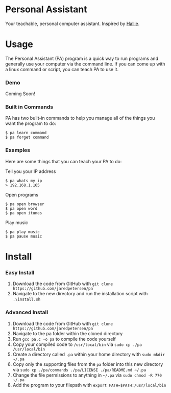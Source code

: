 # Personal Assistant
Your teachable, personal computer assistant. Inspired by
[Hallie](https://github.com/mikemelch/hallie).

# Usage
The Personal Assistant (PA) program is a quick way to run programs and generally use your computer via the command line. If you can come up with a linux command or script, you can teach PA to use it.

### Demo
Coming Soon!

### Built in Commands
PA has two built-in commands to help you manage all of the things you want the program to do:
```
$ pa learn command
$ pa forget command
```

### Examples
Here are some things that you can teach your PA to do:

Tell you your IP address
```
$ pa whats my ip
> 192.168.1.165
```

Open programs
```
$ pa open browser
$ pa open word
$ pa open itunes
```

Play music
```
$ pa play music
$ pa pause music
```

# Install
### Easy Install
1. Download the code from GitHub with `git clone https://github.com/jaredpetersen/pa`
2. Navigate to the new directory and run the installation script with `.\install.sh`

### Advanced Install
1. Download the code from GitHub with `git clone https://github.com/jaredpetersen/pa`
2. Navigate to the pa folder within the cloned directory
3. Run `gcc pa.c -o pa` to compile the code yourself
4. Copy your compiled code to `/usr/local/bin` via `sudo cp ./pa /usr/local/bin`
5. Create a directory called `.pa` within your home directory with `sudo mkdir ~/.pa`
6. Copy only the supporting files from the `pa` folder into this new directory via `sudo cp ./pa/commands ./pa/LICENSE ./pa/README.md ~/.pa`
7. Change the file permissions to anything in `~/.pa` via `sudo chmod -R 770 ~/.pa`
8. Add the program to your filepath with `export PATH=$PATH:/usr/local/bin`
